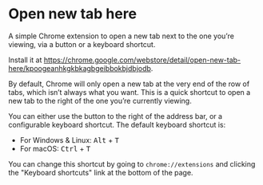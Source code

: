 # Open new tab here

A simple Chrome extension to open a new tab next to the one you’re viewing, via a button or a keyboard shortcut.

Install it at <https://chrome.google.com/webstore/detail/open-new-tab-here/kpoogeanhkgkbkagbgeibbokbjdbjodb>.

By default, Chrome will only open a new tab at the very end of the row of tabs, which isn’t always what you want. This is a quick shortcut to open a new tab to the right of the one you’re currently viewing.

You can either use the button to the right of the address bar, or a configurable keyboard shortcut. The default keyboard shortcut is:

* For Windows & Linux: <kbd>Alt</kbd> + <kbd>T</kbd>
* For macOS: <kbd>Ctrl</kbd> + <kbd>T</kbd>

You can change this shortcut by going to `chrome://extensions` and clicking the "Keyboard shortcuts" link at the bottom of the page.
